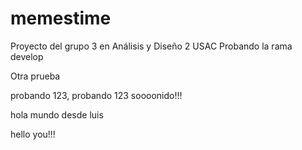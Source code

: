 # memestime
Proyecto del grupo 3 en Análisis y Diseño 2 USAC
Probando la rama develop

Otra prueba

probando 123, probando 123 soooonido!!!

hola mundo desde luis

hello you!!!
